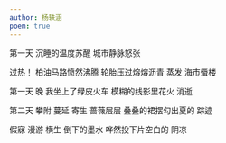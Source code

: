 ```yaml
---
author: 杨轶涵
poem: true
---
```

第一天
沉睡的温度苏醒
城市静脉怒张
 
过热！
柏油马路愤然沸腾
轮胎压过熔熔沥青 蒸发
海市蜃楼
 
第一天 晚
我坐上了绿皮火车
模糊的线影里花火
消逝
 
第二天
攀附 蔓延 寄生
蔷薇层层
叠叠的裙摆勾出夏的
踪迹
 
假寐 漫游 横生
倒下的墨水
哗然投下片空白的
阴凉

